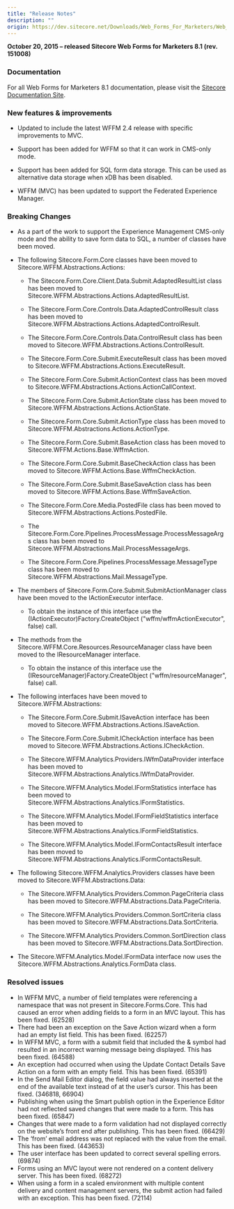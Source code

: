 ```yaml
---
title: "Release Notes"
description: ""
origin: https://dev.sitecore.net/Downloads/Web_Forms_For_Marketers/Web_Forms_For_Marketers_81/Web_Forms_For_Marketers_81_Initial_Version/Release_Notes
---
```


**October 20, 2015 – released Sitecore Web Forms for Marketers 8.1 (rev. 151008)**

### Documentation

For all Web Forms for Marketers 8.1 documentation, please visit the [Sitecore Documentation Site](https://doc.sitecore.net/web_forms_for_marketers/81).

### New features & improvements

-   Updated to include the latest WFFM 2.4 release with specific improvements to MVC.
    
-   Support has been added for WFFM so that it can work in CMS-only mode.
    
-   Support has been added for SQL form data storage. This can be used as alternative data storage when xDB has been disabled.
    
-   WFFM (MVC) has been updated to support the Federated Experience Manager.
    

### Breaking Changes

-   As a part of the work to support the Experience Management CMS-only mode and the ability to save form data to SQL, a number of classes have been moved.
    
-   The following Sitecore.Form.Core classes have been moved to Sitecore.WFFM.Abstractions.Actions:
    
    -   The Sitecore.Form.Core.Client.Data.Submit.AdaptedResultList class has been moved to Sitecore.WFFM.Abstractions.Actions.AdaptedResultList.
        
    -   The Sitecore.Form.Core.Controls.Data.AdaptedControlResult class has been moved to Sitecore.WFFM.Abstractions.Actions.AdaptedControlResult.
        
    -   The Sitecore.Form.Core.Controls.Data.ControlResult class has been moved to Sitecore.WFFM.Abstractions.Actions.ControlResult.
        
    -   The Sitecore.Form.Core.Submit.ExecuteResult class has been moved to Sitecore.WFFM.Abstractions.Actions.ExecuteResult.
        
    -   The Sitecore.Form.Core.Submit.ActionContext class has been moved to Sitecore.WFFM.Abstractions.Actions.ActionCallContext.
        
    -   The Sitecore.Form.Core.Submit.ActionState class has been moved to Sitecore.WFFM.Abstractions.Actions.ActionState.
        
    -   The Sitecore.Form.Core.Submit.ActionType class has been moved to Sitecore.WFFM.Abstractions.Actions.ActionType.
        
    -   The Sitecore.Form.Core.Submit.BaseAction class has been moved to Sitecore.WFFM.Actions.Base.WffmAction.
        
    -   The Sitecore.Form.Core.Submit.BaseCheckAction class has been moved to Sitecore.WFFM.Actions.Base.WffmCheckAction.
        
    -   The Sitecore.Form.Core.Submit.BaseSaveAction class has been moved to Sitecore.WFFM.Actions.Base.WffmSaveAction.
        
    -   The Sitecore.Form.Core.Media.PostedFile class has been moved to Sitecore.WFFM.Abstractions.Actions.PostedFile.
        
    -   The Sitecore.Form.Core.Pipelines.ProcessMessage.ProcessMessageArgs class has been moved to Sitecore.WFFM.Abstractions.Mail.ProcessMessageArgs.
        
    -   The Sitecore.Form.Core.Pipelines.ProcessMessage.MessageType class has been moved to Sitecore.WFFM.Abstractions.Mail.MessageType.
        
-   The members of Sitecore.Form.Core.Submit.SubmitActionManager class have been moved to the IActionExecutor interface.
    
    -   To obtain the instance of this interface use the (IActionExecutor)Factory.CreateObject ("wffm/wffmActionExecutor", false) call.
        
-   The methods from the Sitecore.WFFM.Core.Resources.ResourceManager class have been moved to the IResourceManager interface.
    
    -   To obtain the instance of this interface use the (IResourceManager)Factory.CreateObject ("wffm/resourceManager", false) call.
        
-   The following interfaces have been moved to Sitecore.WFFM.Abstractions:
    
    -   The Sitecore.Form.Core.Submit.ISaveAction interface has been moved to Sitecore.WFFM.Abstractions.Actions.ISaveAction.
        
    -   The Sitecore.Form.Core.Submit.ICheckAction interface has been moved to Sitecore.WFFM.Abstractions.Actions.ICheckAction.
        
    -   The Sitecore.WFFM.Analytics.Providers.IWfmDataProvider interface has been moved to Sitecore.WFFM.Abstractions.Analytics.IWfmDataProvider.
        
    -   The Sitecore.WFFM.Analytics.Model.IFormStatistics interface has been moved to Sitecore.WFFM.Abstractions.Analytics.IFormStatistics.
        
    -   The Sitecore.WFFM.Analytics.Model.IFormFieldStatistics interface has been moved to Sitecore.WFFM.Abstractions.Analytics.IFormFieldStatistics.
        
    -   The Sitecore.WFFM.Analytics.Model.IFormContactsResult interface has been moved to Sitecore.WFFM.Abstractions.Analytics.IFormContactsResult.
        
-   The following Sitecore.WFFM.Analytics.Providers classes have been moved to Sitecore.WFFM.Abstractions.Data:
    
    -   The Sitecore.WFFM.Analytics.Providers.Common.PageCriteria class has been moved to Sitecore.WFFM.Abstractions.Data.PageCriteria.
        
    -   The Sitecore.WFFM.Analytics.Providers.Common.SortCriteria class has been moved to Sitecore.WFFM.Abstractions.Data.SortCriteria.
        
    -   The Sitecore.WFFM.Analytics.Providers.Common.SortDirection class has been moved to Sitecore.WFFM.Abstractions.Data.SortDirection.
        
-   The Sitecore.WFFM.Analytics.Model.IFormData interface now uses the Sitecore.WFFM.Abstractions.Analytics.FormData class.
    

### Resolved issues

-   In WFFM MVC, a number of field templates were referencing a namespace that was not present in Sitecore.Forms.Core. This had caused an error when adding fields to a form in an MVC layout. This has been fixed. (62528)
-   There had been an exception on the Save Action wizard when a form had an empty list field. This has been fixed. (62257)
-   In WFFM MVC, a form with a submit field that included the & symbol had resulted in an incorrect warning message being displayed. This has been fixed. (64588)
-   An exception had occurred when using the Update Contact Details Save Action on a form with an empty field. This has been fixed. (65391)
-   In the Send Mail Editor dialog, the field value had always inserted at the end of the available text instead of at the user’s cursor. This has been fixed. (346818, 66904)
-   Publishing when using the Smart publish option in the Experience Editor had not reflected saved changes that were made to a form. This has been fixed. (65847)
-   Changes that were made to a form validation had not displayed correctly on the website’s front end after publishing. This has been fixed. (66429)
-   The ‘from’ email address was not replaced with the value from the email. This has been fixed. (443653)
-   The user interface has been updated to correct several spelling errors. (69874)
-   Forms using an MVC layout were not rendered on a content delivery server. This has been fixed. (68272)
-   When using a form in a scaled environment with multiple content delivery and content management servers, the submit action had failed with an exception. This has been fixed. (72114)